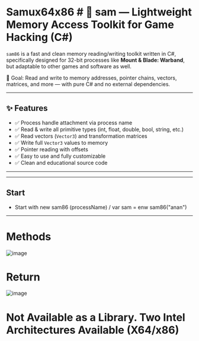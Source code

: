 # Samux64x86 # 🧠 sam — Lightweight Memory Access Toolkit for Game Hacking (C#)

`sam86` is a fast and clean memory reading/writing toolkit written in C#, specifically designed for 32-bit processes like **Mount & Blade: Warband**, but adaptable to other games and software as well.

🎯 Goal: Read and write to memory addresses, pointer chains, vectors, matrices, and more — with pure C# and no external dependencies.

---

## ✨ Features

- ✅ Process handle attachment via process name  
- ✅ Read & write all primitive types (int, float, double, bool, string, etc.)  
- ✅ Read vectors (`Vector3`) and transformation matrices  
- ✅ Write full `Vector3` values to memory  
- ✅ Pointer reading with offsets  
- ✅ Easy to use and fully customizable  
- ✅ Clean and educational source code  

---
---

## Start 

- Start with new sam86 (processName) / var sam = enw sam86("anan")


---



# Methods 
![image](https://github.com/user-attachments/assets/4c834fea-879f-4e06-80c0-1d60adf6b152)

# Return
![image](https://github.com/user-attachments/assets/cf95e021-2b25-4c0b-afc4-6af3fae52ffe)


# Not Available as a Library. Two Intel Architectures Available (X64/x86)


